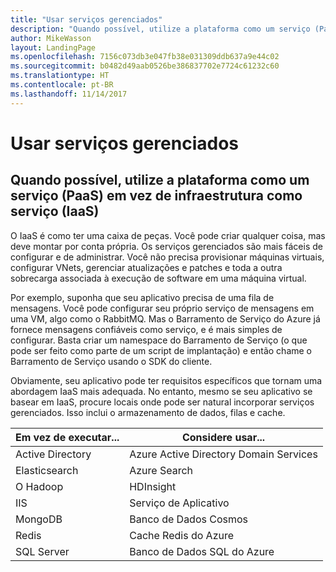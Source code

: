 ```yaml
---
title: "Usar serviços gerenciados"
description: "Quando possível, utilize a plataforma como um serviço (PaaS) em vez da infraestrutura como um serviço (IaaS)"
author: MikeWasson
layout: LandingPage
ms.openlocfilehash: 7156c073db3e047fb38e031309ddb637a9e44c02
ms.sourcegitcommit: b0482d49aab0526be386837702e7724c61232c60
ms.translationtype: HT
ms.contentlocale: pt-BR
ms.lasthandoff: 11/14/2017
---
```

# <a name="use-managed-services"></a>Usar serviços gerenciados

## <a name="when-possible-use-platform-as-a-service-paas-rather-than-infrastructure-as-a-service-iaas"></a>Quando possível, utilize a plataforma como um serviço (PaaS) em vez de infraestrutura como serviço (IaaS)

O IaaS é como ter uma caixa de peças. Você pode criar qualquer coisa, mas deve montar por conta própria. Os serviços gerenciados são mais fáceis de configurar e de administrar. Você não precisa provisionar máquinas virtuais, configurar VNets, gerenciar atualizações e patches e toda a outra sobrecarga associada à execução de software em uma máquina virtual.

Por exemplo, suponha que seu aplicativo precisa de uma fila de mensagens. Você pode configurar seu próprio serviço de mensagens em uma VM, algo como o RabbitMQ. Mas o Barramento de Serviço do Azure já fornece mensagens confiáveis como serviço, e é mais simples de configurar. Basta criar um namespace do Barramento de Serviço (o que pode ser feito como parte de um script de implantação) e então chame o Barramento de Serviço usando o SDK do cliente. 

Obviamente, seu aplicativo pode ter requisitos específicos que tornam uma abordagem IaaS mais adequada. No entanto, mesmo se seu aplicativo se basear em IaaS, procure locais onde pode ser natural incorporar serviços gerenciados. Isso inclui o armazenamento de dados, filas e cache.

| Em vez de executar... | Considere usar... |
|-----------------------|-------------|
| Active Directory | Azure Active Directory Domain Services |
| Elasticsearch | Azure Search |
| O Hadoop | HDInsight |
| IIS | Serviço de Aplicativo |
| MongoDB | Banco de Dados Cosmos |
| Redis | Cache Redis do Azure |
| SQL Server | Banco de Dados SQL do Azure |


